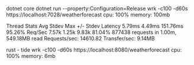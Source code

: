 dotnet core
dotnet run --property:Configuration=Release
wrk -c100 -d60s https://localhost:7028/weatherforecast
cpu: 100%
memory: 100mb

Thread Stats   Avg      Stdev     Max   +/- Stdev
    Latency     5.79ms    4.49ms 151.76ms   95.26%
    Req/Sec     7.57k     1.25k    9.83k    81.04%
  877438 requests in 1.00m, 549.18MB read
Requests/sec:  14610.82
Transfer/sec:      9.14MB


rust - tide
wrk -c100 -d60s https://localhost:8080/weatherforecast
cpu: 100%
memory: 6mb